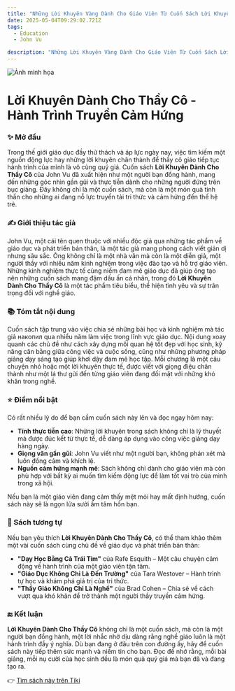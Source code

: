 ```yaml
---
title: "Những Lời Khuyên Vàng Dành Cho Giáo Viên Từ Cuốn Sách Lời Khuyên Dành Cho Thầy Cô"
date: 2025-05-04T09:29:02.721Z
tags:
  - Education
  - John Vu

description: "Những Lời Khuyên Vàng Dành Cho Giáo Viên Từ Cuốn Sách Lời Khuyên Dành Cho Thầy Cô"
---
```


![Ảnh minh họa](https://external-content.duckduckgo.com/iu/?u=https%3A%2F%2Fstatic.tramdoc.vn%2Fimage%2Fimg.news%2F0%2F0%2F0%2F9735.jpg%3Fv%3D1%26w%3D600%26h%3D400%26nocache%3D1&f=1&nofb=1&ipt=9d40ece1d924c68d3b504941366ac26e2e4dddc5faadcb763b53f1a867d37077) 

 # Lời Khuyên Dành Cho Thầy Cô - Hành Trình Truyền Cảm Hứng

### ✨ Mở đầu  
Trong thế giới giáo dục đầy thử thách và áp lực ngày nay, việc tìm kiếm một nguồn động lực hay những lời khuyên chân thành để thầy cô giáo tiếp tục hành trình của mình là vô cùng quý giá. Cuốn sách **Lời Khuyên Dành Cho Thầy Cô** của John Vu đã xuất hiện như một người bạn đồng hành, mang đến những góc nhìn gần gũi và thực tiễn dành cho những người đứng trên bục giảng. Đây không chỉ là một cuốn sách, mà còn là một món quà tinh thần cho những ai đang nỗ lực truyền tải tri thức và cảm hứng đến thế hệ trẻ.

### ✍️ Giới thiệu tác giả  
John Vu, một cái tên quen thuộc với nhiều độc giả qua những tác phẩm về giáo dục và phát triển bản thân, là một tác giả mang phong cách viết giản dị nhưng sâu sắc. Ông không chỉ là một nhà văn mà còn là một diễn giả, một người thầy với nhiều năm kinh nghiệm trong việc đào tạo và hỗ trợ giáo viên. Những kinh nghiệm thực tế cùng niềm đam mê giáo dục đã giúp ông tạo nên những cuốn sách mang đậm dấu ấn cá nhân, trong đó **Lời Khuyên Dành Cho Thầy Cô** là một tác phẩm tiêu biểu, thể hiện tình yêu và sự trân trọng đối với nghề giáo.

### 📚 Tóm tắt nội dung  
Cuốn sách tập trung vào việc chia sẻ những bài học và kinh nghiệm mà tác giả накопил qua nhiều năm làm việc trong lĩnh vực giáo dục. Nội dung xoay quanh các chủ đề như cách xây dựng mối quan hệ tốt đẹp với học sinh, kỹ năng cân bằng giữa công việc và cuộc sống, cũng như những phương pháp giảng dạy sáng tạo giúp khơi dậy đam mê học tập. Mỗi chương là một câu chuyện nhỏ hoặc một lời khuyên thực tế, được viết với giọng điệu chân thành như một lá thư gửi đến từng giáo viên đang đối mặt với những khó khăn trong nghề.

### ⭐ Điểm nổi bật  
Có rất nhiều lý do để bạn cầm cuốn sách này lên và đọc ngay hôm nay:  
- **Tính thực tiễn cao**: Những lời khuyên trong sách không chỉ là lý thuyết mà được đúc kết từ thực tế, dễ dàng áp dụng vào công việc giảng dạy hàng ngày.  
- **Giọng văn gần gũi**: John Vu viết như một người bạn, không phán xét mà luôn đồng cảm và khích lệ.  
- **Nguồn cảm hứng mạnh mẽ**: Sách không chỉ dành cho giáo viên mà còn phù hợp với bất kỳ ai muốn tìm kiếm động lực để làm tốt vai trò của mình trong xã hội.  

Nếu bạn là một giáo viên đang cảm thấy mệt mỏi hay mất định hướng, cuốn sách này sẽ là ngọn lửa sưởi ấm tâm hồn bạn.

### 📖 Sách tương tự  
Nếu bạn yêu thích **Lời Khuyên Dành Cho Thầy Cô**, có thể tham khảo thêm một vài cuốn sách cùng chủ đề về giáo dục và phát triển bản thân:  
- **"Dạy Học Bằng Cả Trái Tim"** của Rafe Esquith – Một câu chuyện cảm động về hành trình của một giáo viên tận tâm.  
- **"Giáo Dục Không Chỉ Là Đến Trường"** của Tara Westover – Hành trình tự học và khám phá giá trị của tri thức.  
- **"Thầy Giáo Không Chỉ Là Nghề"** của Brad Cohen – Chia sẻ về cách vượt qua khó khăn để trở thành một người thầy truyền cảm hứng.  

### 🔚 Kết luận  
**Lời Khuyên Dành Cho Thầy Cô** không chỉ là một cuốn sách, mà còn là một người bạn đồng hành, một lời nhắc nhở dịu dàng rằng nghề giáo luôn là một hành trình đầy ý nghĩa. Dù bạn đang ở đâu trên con đường ấy, hãy để cuốn sách này tiếp thêm sức mạnh và niềm tin cho bạn. Đọc để nhớ rằng, mỗi bài giảng, mỗi nụ cười của học sinh đều là món quà quý giá mà bạn đã và đang tạo ra.

👉 [Tìm sách này trên Tiki](https://tiki.vn/search?q=L%E1%BB%9Di%20Khuy%C3%AAn%20D%C3%A0nh%20Cho%20Th%E1%BA%A7y%20C%C3%B4)
